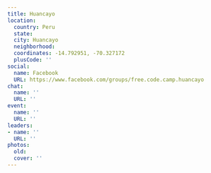 ```yaml
---
title: Huancayo
location:
  country: Peru
  state: 
  city: Huancayo
  neighborhood: 
  coordinates: -14.792951, -70.327172
  plusCode: ''
social:
  name: Facebook
  URL: https://www.facebook.com/groups/free.code.camp.huancayo
chat:
  name: ''
  URL: ''
event:
  name: ''
  URL: ''
leaders:
- name: ''
  URL: ''
photos:
  old: 
  cover: ''
---
```

